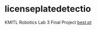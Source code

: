 # licenseplatedetectio
KMITL Robotics Lab 3 Final Project
[best.pt](https://drive.google.com/file/d/1Hu9AUnyitQUZj5V9SLJfDnWroUx51RR8/view?usp=sharing)
